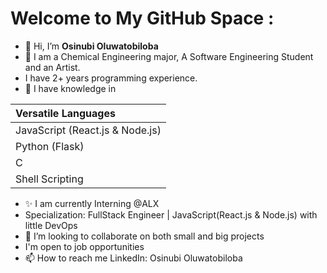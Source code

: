 # Welcome to My GitHub Space :
- 👋 Hi, I’m **Osinubi Oluwatobiloba**
- 👀 I am a Chemical Engineering major, A Software Engineering Student and an Artist.
- I have 2+ years programming experience.
- 🌱 I have knowledge in

| Versatile Languages |
| :------- |
| JavaScript (React.js & Node.js) |
| Python (Flask) |
| C |
| Shell Scripting |
- ✨ I am currently Interning @ALX 
- Specialization: FullStack Engineer | JavaScript(React.js & Node.js) with little DevOps
- 💞️ I’m looking to collaborate on both small and big projects
- I'm open to job opportunities
- 📫 How to reach me LinkedIn: Osinubi Oluwatobiloba

<!---
TobyMike-max/TobyMike-max is a ✨ special ✨ repository because its `README.md` (this file) appears on your GitHub profile.
You can click the Preview link to take a look at your changes.
--->
